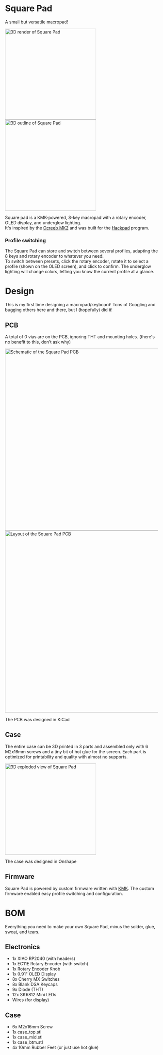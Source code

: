 # Square Pad

A small but versatile macropad!

<img alt="3D render of Square Pad" src="https://github.com/user-attachments/assets/1c3fc36b-7864-4a4f-82b6-af2328ff27e2" width="300" />
<img alt="3D outline of Square Pad" src="https://github.com/user-attachments/assets/c0fb86a1-a7d9-4ad5-b48d-160b647bb15c" width="300" />

Square pad is a KMK-powered, 8-key macropad with a rotary encoder, OLED display, and underglow lighting.  
It's inspired by the [Ocreeb MK2](https://github.com/sb-ocr/ocreeb-mk-2/tree/main) and was built for the [Hackpad](https://hackpad.hackclub.com/) program.

### Profile switching

The Square Pad can store and switch between several profiles, adapting the 8 keys and rotary encoder to whatever you need.  
To switch between presets, click the rotary encoder, rotate it to select a profile (shown on the OLED screen), and click to confirm. The underglow lighting will change colors, letting you know the current profile at a glance.

# Design

This is my first time designing a macropad/keyboard! Tons of Googling and bugging others here and there, but I (hopefully) did it!

## PCB

A total of 0 vias are on the PCB, ignoring THT and mounting holes. (there's no benefit to this, don't ask why)

<img alt="Schematic of the Square Pad PCB" src="https://github.com/user-attachments/assets/f1661084-6216-4a05-bc79-a689476b5d73" width="600" />

<img alt="Layout of the Square Pad PCB" src="https://github.com/user-attachments/assets/01ee51a5-0c14-46c7-97fd-414cb924b758" width="600" />

The PCB was designed in KiCad

## Case

The entire case can be 3D printed in 3 parts and assembled only with 6 M2x16mm screws and a tiny bit of hot glue for the screen. Each part is optimized for printability and quality with almost no supports.

<img alt="3D exploded view of Square Pad" src="https://github.com/user-attachments/assets/5af281df-3069-46fa-ad86-8b2b6c4085ad" width="300" />

The case was designed in Onshape

## Firmware

Square Pad is powered by custom firmware written with [KMK](https://github.com/KMKfw/kmk_firmware). The custom firmware enabled easy profile switching and configuration.

# BOM

Everything you need to make your own Square Pad, minus the solder, glue, sweat, and tears.

## Electronics

- 1x XIAO RP2040 (with headers)
- 1x EC11E Rotary Encoder (with switch)
- 1x Rotary Encoder Knob
- 1x 0.91" OLED Display
- 8x Cherry MX Switches
- 8x Blank DSA Keycaps
- 9x Diode (THT)
- 12x SK6812 Mini LEDs
- Wires (for display)

## Case

- 6x M2x16mm Screw
- 1x case_top.stl
- 1x case_mid.stl
- 1x case_btm.stl
- 4x 10mm Rubber Feet (or just use hot glue)
